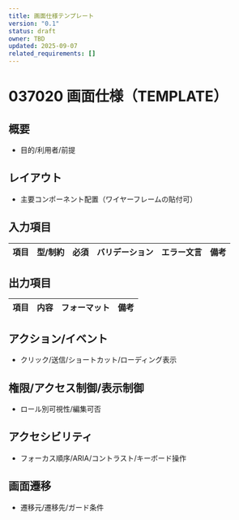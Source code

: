 ```yaml
---
title: 画面仕様テンプレート
version: "0.1"
status: draft
owner: TBD
updated: 2025-09-07
related_requirements: []
---
```


# 037020 画面仕様（TEMPLATE）

## 概要
- 目的/利用者/前提

## レイアウト
- 主要コンポーネント配置（ワイヤーフレームの貼付可）

## 入力項目
| 項目 | 型/制約 | 必須 | バリデーション | エラー文言 | 備考 |
|---|---|---|---|---|---|

## 出力項目
| 項目 | 内容 | フォーマット | 備考 |
|---|---|---|---|

## アクション/イベント
- クリック/送信/ショートカット/ローディング表示

## 権限/アクセス制御/表示制御
- ロール別可視性/編集可否

## アクセシビリティ
- フォーカス順序/ARIA/コントラスト/キーボード操作

## 画面遷移
- 遷移元/遷移先/ガード条件

